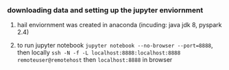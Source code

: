 ### downloading data and setting up the jupyter enviornment

1. hail enviornment was created in anaconda (incuding: java jdk 8, pyspark 2.4)

2. to run jupyter notebook `jupyter notebook --no-browser --port=8888`, then locally `ssh -N -f -L localhost:8888:localhost:8888 remoteuser@remotehost` then `localhost:8888` in browser



